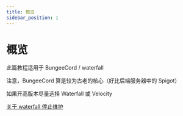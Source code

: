 ```yaml
---
title: 概览
sidebar_position: 1
---
```


# 概览

此篇教程适用于 BungeeCord / waterfall

注意，BungeeCord 算是较为古老的核心（好比后端服务器中的 Spigot）

如果开高版本尽量选择 Waterfall 或 Velocity

[关于 waterfall 停止维护](../../server-core-choose.md/#关于-waterfall)